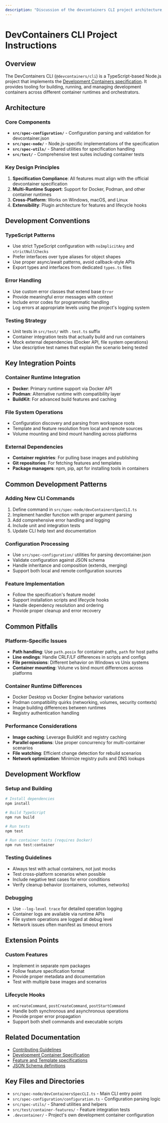 ```yaml
---
description: "Discussion of the devcontainers CLI project architecture, conventions, and development patterns"
---
```


# DevContainers CLI Project Instructions

## Overview

The DevContainers CLI (`@devcontainers/cli`) is a TypeScript-based Node.js project that implements the [Development Containers specification](https://containers.dev). It provides tooling for building, running, and managing development containers across different container runtimes and orchestrators.

## Architecture

### Core Components

- **`src/spec-configuration/`** - Configuration parsing and validation for devcontainer.json
- **`src/spec-node/`** - Node.js-specific implementations of the specification
- **`src/spec-utils/`** - Shared utilities for specification handling
- **`src/test/`** - Comprehensive test suites including container tests

### Key Design Principles

1. **Specification Compliance**: All features must align with the official devcontainer specification
2. **Multi-Runtime Support**: Support for Docker, Podman, and other container runtimes
3. **Cross-Platform**: Works on Windows, macOS, and Linux
4. **Extensibility**: Plugin architecture for features and lifecycle hooks

## Development Conventions

### TypeScript Patterns

- Use strict TypeScript configuration with `noImplicitAny` and `strictNullChecks`
- Prefer interfaces over type aliases for object shapes
- Use proper async/await patterns, avoid callback-style APIs
- Export types and interfaces from dedicated `types.ts` files

### Error Handling

- Use custom error classes that extend base `Error`
- Provide meaningful error messages with context
- Include error codes for programmatic handling
- Log errors at appropriate levels using the project's logging system

### Testing Strategy

- Unit tests in `src/test/` with `.test.ts` suffix
- Container integration tests that actually build and run containers
- Mock external dependencies (Docker API, file system operations)
- Use descriptive test names that explain the scenario being tested

## Key Integration Points

### Container Runtime Integration

- **Docker**: Primary runtime support via Docker API
- **Podman**: Alternative runtime with compatibility layer
- **BuildKit**: For advanced build features and caching

### File System Operations

- Configuration discovery and parsing from workspace roots
- Template and feature resolution from local and remote sources
- Volume mounting and bind mount handling across platforms

### External Dependencies

- **Container registries**: For pulling base images and publishing
- **Git repositories**: For fetching features and templates
- **Package managers**: npm, pip, apt for installing tools in containers

## Common Development Patterns

### Adding New CLI Commands

1. Define command in `src/spec-node/devContainersSpecCLI.ts`
2. Implement handler function with proper argument parsing
3. Add comprehensive error handling and logging
4. Include unit and integration tests
5. Update CLI help text and documentation

### Configuration Processing

- Use `src/spec-configuration/` utilities for parsing devcontainer.json
- Validate configuration against JSON schema
- Handle inheritance and composition (extends, merging)
- Support both local and remote configuration sources

### Feature Implementation

- Follow the specification's feature model
- Support installation scripts and lifecycle hooks
- Handle dependency resolution and ordering
- Provide proper cleanup and error recovery

## Common Pitfalls

### Platform-Specific Issues

- **Path handling**: Use `path.posix` for container paths, `path` for host paths
- **Line endings**: Handle CRLF/LF differences in scripts and configs
- **File permissions**: Different behavior on Windows vs Unix systems
- **Container mounting**: Volume vs bind mount differences across platforms

### Container Runtime Differences

- Docker Desktop vs Docker Engine behavior variations
- Podman compatibility quirks (networking, volumes, security contexts)
- Image building differences between runtimes
- Registry authentication handling

### Performance Considerations

- **Image caching**: Leverage BuildKit and registry caching
- **Parallel operations**: Use proper concurrency for multi-container scenarios
- **File watching**: Efficient change detection for rebuild scenarios
- **Network optimization**: Minimize registry pulls and DNS lookups

## Development Workflow

### Setup and Building

```bash
# Install dependencies
npm install

# Build TypeScript
npm run build

# Run tests
npm test

# Run container tests (requires Docker)
npm run test:container
```

### Testing Guidelines

- Always test with actual containers, not just mocks
- Test cross-platform scenarios when possible
- Include negative test cases for error conditions
- Verify cleanup behavior (containers, volumes, networks)

### Debugging

- Use `--log-level trace` for detailed operation logging
- Container logs are available via runtime APIs
- File system operations are logged at debug level
- Network issues often manifest as timeout errors

## Extension Points

### Custom Features

- Implement in separate npm packages
- Follow feature specification format
- Provide proper metadata and documentation
- Test with multiple base images and scenarios

### Lifecycle Hooks

- `onCreateCommand`, `postCreateCommand`, `postStartCommand`
- Handle both synchronous and asynchronous operations
- Provide proper error propagation
- Support both shell commands and executable scripts

## Related Documentation

- [Contributing Guidelines](../../CONTRIBUTING.md)
- [Development Container Specification](https://containers.dev)
- [Feature and Template specifications](https://containers.dev/implementors/features/)
- [JSON Schema definitions](src/spec-configuration/schemas/)

## Key Files and Directories

- `src/spec-node/devContainersSpecCLI.ts` - Main CLI entry point
- `src/spec-configuration/configuration.ts` - Configuration parsing logic
- `src/spec-utils/` - Shared utilities and helpers
- `src/test/container-features/` - Feature integration tests
- `.devcontainer/` - Project's own development container configuration

